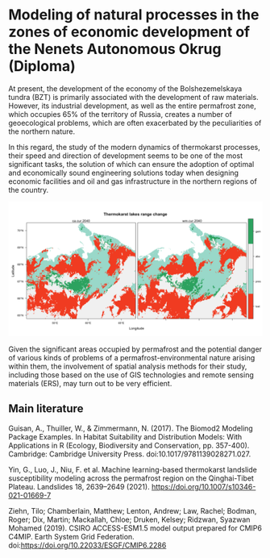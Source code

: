 # Modeling of natural processes in the zones of economic development of the Nenets Autonomous Okrug (Diploma)

At present, the development of the economy of the Bolshezemelskaya tundra (BZT) is primarily associated with the development of raw materials. However, its industrial development, as well as the entire permafrost zone, which occupies 65% of the territory of Russia, creates a number of geoecological problems, which are often exacerbated by the peculiarities of the northern nature.

  In this regard, the study of the modern dynamics of thermokarst processes, their speed and direction of development seems to be one of the most significant tasks, the solution of which can ensure the adoption of optimal and economically sound engineering solutions today when designing economic facilities and oil and gas infrastructure in the northern regions of the country.
  
  ![alt text](https://github.com/eltarotassadar/econ-dev-NAO/blob/main/images/SRC.png?raw=true)
  
   Given the significant areas occupied by permafrost and the potential danger of various kinds of problems of a permafrost-environmental nature arising within them, the involvement of spatial analysis methods for their study, including those based on the use of GIS technologies and remote sensing materials (ERS), may turn out to be very efficient.
  
  
## Main literature

Guisan, A., Thuiller, W., & Zimmermann, N. (2017). The Biomod2 Modeling Package Examples. In Habitat Suitability and Distribution Models: With Applications in R (Ecology, Biodiversity and Conservation, pp. 357-400). Cambridge: Cambridge University Press. doi:10.1017/9781139028271.027. 

Yin, G., Luo, J., Niu, F. et al. Machine learning-based thermokarst landslide susceptibility modeling across the permafrost region on the Qinghai-Tibet Plateau. Landslides 18, 2639–2649 (2021). https://doi.org/10.1007/s10346-021-01669-7

Ziehn, Tilo; Chamberlain, Matthew; Lenton, Andrew; Law, Rachel; Bodman, Roger; Dix, Martin; Mackallah, Chloe; Druken, Kelsey; Ridzwan, Syazwan Mohamed (2019). CSIRO ACCESS-ESM1.5 model output prepared for CMIP6 C4MIP. Earth System Grid Federation. doi:https://doi.org/10.22033/ESGF/CMIP6.2286 
